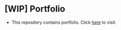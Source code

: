 # [WIP] Portfolio

- This repository contains portfolio. Click [here](https://priyanshumaitra.github.io/) to visit.
